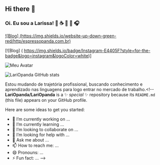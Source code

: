 ## Hi there 👋

### Oi. Eu sou a Larissa! 💜 ☕ 🍵 🎼 🎧

[![Blog] (https://img.shields.io/website-up-down-green-red/http/espressopanda.com.br)](https://espressopanda.com.br/)

[![Blog] ( https://img.shields.io/badge/Instagram-E4405F?style=for-the-badge&logo=instagram&logoColor=white)]

![Meu Avatar](https://github.com/user-attachments/assets/1fb7c3d2-3868-4cf9-be93-b23c1a8e910f)


![LariOpanda GitHub stats](https://github-readme-stats.vercel.app/api?username=anuraghazra&show_icons=true&theme=radical)

Estou mudando de trajetória profissional, buscando conhecimento e aprendizado nas linguagens para logo entrar no mercado de trabalho.<!--
**LariOpanda/LariOpanda** is a ✨ _special_ ✨ repository because its `README.md` (this file) appears on your GitHub profile.

Here are some ideas to get you started:

- 🔭 I’m currently working on ...
- 🌱 I’m currently learning ...
- 👯 I’m looking to collaborate on ...
- 🤔 I’m looking for help with ...
- 💬 Ask me about ...
- 📫 How to reach me: ...
- 😄 Pronouns: ...
- ⚡ Fun fact: ...
-->
